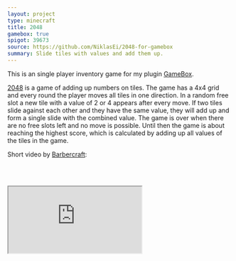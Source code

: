 ```yaml
---
layout: project
type: minecraft
title: 2048
gamebox: true
spigot: 39673
source: https://github.com/NiklasEi/2048-for-gamebox
summary: Slide tiles with values and add them up.
---
```


This is an single player inventory game for my plugin <a href="../GameBox/">GameBox</a>.

<a href="https://gabrielecirulli.github.io/2048/" target="_blank">2048</a> is a game of adding up numbers on tiles. The game has a 4x4 grid and every round the player moves all tiles in one direction. In a random free slot a new tile with a value of 2 or 4 appears after every move. If two tiles slide against each other and they have the same value, they will add up and form a single slide with the combined value. The game is over when there are no free slots left and no move is possible. Until then the game is about reaching the highest score, which is calculated by adding up all values of the tiles in the game.

Short video by <a href="https://www.youtube.com/channel/UCk_jlqqnGyRyU4LfF3uV22A" target="_blank">Barbercraft</a>:

<br><br>
<div class="row">
    <div class="col-md-8 col-md-offset-2">
        <div class="embed-responsive embed-responsive-16by9">
          <iframe class="embed-responsive-item" src="https://www.youtube.com/embed/BT8ZXtLUBuI" allowfullscreen></iframe>
        </div>
    </div>
</div>
